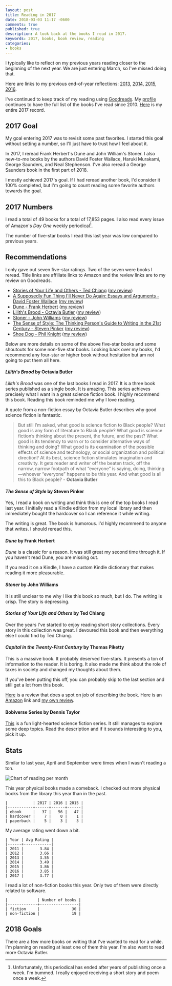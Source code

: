 ```yaml
---
layout: post
title: Reading in 2017
date: 2018-03-03 11:17 -0600
comments: true
published: true
description: A look back at the books I read in 2017.
keywords: 2017, books, book review, reading
categories:
- books
---
```


I typically like to reflect on my previous years reading closer to the beginning of the next year. We are just entering March, so I've missed doing that.

Here are links to my previous end-of-year reflections: [2013](//jakemccrary.com/blog/2014/01/01/using-incanter-to-review-my-2013-reading/), [2014](//jakemccrary.com/blog/2015/01/08/reading-in-2014/), [2015](//jakemccrary.com/blog/2016/03/13/reading-in-2015/), [2016](//jakemccrary.com/blog/2017/01/04/reading-in-2016/).

I've continued to keep track of my reading using [Goodreads](http://goodreads.com). My [profile](https://www.goodreads.com/user/show/3431614-jake-mccrary) continues to have the full list of the books I've read since 2010. [Here](https://www.goodreads.com/review/list/3431614-jake-mccrary?read_at=2017) is my entire 2017 record.

## 2017 Goal

My goal entering 2017 was to revisit some past favorites. I started this goal without setting a number, so I'll just have to trust how I feel about it.

In 2017, I reread Frank Herbert's Dune and John William's Stoner. I also new-to-me books by the authors David Foster Wallace, Haruki Murakami, George Saunders, and Neal Stephenson. I've also reread a George Saunders book in the first part of 2018.

I mostly achieved 2017's goal. If I had reread another book, I'd consider it 100% completed, but I'm going to count reading some favorite authors towards the goal.

## 2017 Numbers

I read a total of 49 books for a total of 17,853 pages. I also read every issue of Amazon's *Day One* weekly periodical[^1].

[^1]: Unfortunately, this periodical has ended after years of publishing once a week. I'm bummed. I really enjoyed receiving a short story and poem once a week.

The number of five-star books I read this last year was low compared to previous years.

## Recommendations

I only gave out seven five-star ratings. Two of the seven were books I reread.  Title links are affiliate links to Amazon and the review links are to my review on Goodreads.

* [Stories of Your Life and Others - Ted Chiang](http://amzn.to/2CVygnP) ([my review](https://www.goodreads.com/review/show/1868465450))
* [A Supposedly Fun Thing I'll Never Do Again: Essays and Arguments - David Foster Wallace](http://amzn.to/2CX3RFE) ([my review](https://www.goodreads.com/review/show/1071157288))
* [Dune - Frank Herbert](http://amzn.to/2F9ghjv) ([my review](https://www.goodreads.com/review/show/2200354838))
* [Lilith's Brood - Octavia Butler](http://amzn.to/2oE3X0w) ([my review](https://www.goodreads.com/review/show/2136588256))
* [Stoner - John Williams](http://amzn.to/2GWZCfB) ([my review](https://www.goodreads.com/review/show/1896951901))
* [The Sense of Style: The Thinking Person's Guide to Writing in the 21st Century - Steven Pinker](http://amzn.to/2FgNgln) ([my review](https://www.goodreads.com/review/show/1216210735))
* [Shoe Dog - Phil Knight](http://amzn.to/2H3cHEm) ([my review](https://www.goodreads.com/review/show/1866261263))

Below are more details on some of the above five-star books and some shoutouts for some non-five star books. Looking back over my books, I'd recommend any four-star or higher book without hesitation but am not going to put them all here.

#### *Lilith's Brood* by Octavia Butler

*Lilith's Brood* was one of the last books I read in 2017. It is a three book series published as a single book. It is amazing. This series achieves precisely what I want in a great science fiction book. I highly recommend this book. Reading this book reminded me why I love reading.

A quote from a non-fiction essay by Octavia Butler describes why good science fiction is fantastic.

> But still I’m asked, what good is science fiction to Black people? What good is any form of literature to Black people? What good is science fiction’s thinking about the present, the future, and the past? What good is its tendency to warn or to consider alternative ways of thinking and doing? What good is its examination of the possible effects of science and technology, or social organization and political direction? At its best, science fiction stimulates imagination and creativity. It gets reader and writer off the beaten track, off the narrow, narrow footpath of what “everyone” is saying, doing, thinking—whoever “everyone” happens to be this year. And what good is all this to Black people? - **Octavia Butler**

#### *The Sense of Style* by Steven Pinker

Yes, I read a book on writing and think this is one of the top books I read last year. I initially read a Kindle edition from my local library and then immediately bought the hardcover so I can reference it while writing.

The writing is great. The book is humorous. I'd highly recommend to anyone that writes. I should reread this.

#### *Dune* by Frank Herbert

*Dune* is a classic for a reason. It was still great my second time through it. If you haven't read Dune, you are missing out.

If you read it on a Kindle, I have a custom Kindle dictionary that makes reading it more pleasurable.

#### *Stoner* by John Williams

It is still unclear to me why I like this book so much, but I do. The writing is crisp. The story is depressing.

#### *Stories of Your Life and Others* by Ted Chiang

Over the years I've started to enjoy reading short story collections. Every story in this collection was great. I devoured this book and then everything else I could find by Ted Chiang.

#### *Capital in the Twenty-First Century* by Thomas Piketty

This is a massive book. It probably deserved five-stars. It presents a ton of information to the reader. It is boring. It also made me think about the role of taxes in society and changed my thoughts about them.

If you've been putting this off, you can probably skip to the last section and still get a lot from this book.

[Here](https://www.goodreads.com/review/show/926621222?book_show_action=true) is a review that does a spot on job of describing the book. Here is an [Amazon](http://amzn.to/2oKfDPx) link and [my own review](https://www.goodreads.com/review/show/2041297829).

#### Bobiverse Series by Dennis Taylor

[This](https://www.goodreads.com/series/192752-bobiverse) is a fun light-hearted science fiction series. It still manages to explore some deep topics. Read the description and if it sounds interesting to you, pick it up. 

## Stats
 
Similar to last year, April and September were times when I wasn't reading a ton.

![Chart of reading per month](/images/reading-by-month-2017.jpg "Chart of reading per month")


This year physical books made a comeback. I checked out more physical books from the library this year than in the past.

```
|           | 2017 | 2016 | 2015 |
|-----------+------+------+------|
| ebook     |   37 |   56 |   47 |
| hardcover |    7 |    0 |    1 |
| paperback |    5 |    3 |    3 |
```

My average rating went down a bit.

```
| Year | Avg Rating |
|------+------------|
| 2011 |       3.84 |
| 2012 |       3.66 |
| 2013 |       3.55 |
| 2014 |       3.49 |
| 2015 |       3.86 |
| 2016 |       3.85 |
| 2017 |       3.77 |
```

I read a lot of non-fiction books this year. Only two of them were directly related to software.

```
|             | Number of books |
|-------------+-----------------|
| fiction     |              30 |
| non-fiction |              19 |

```

## 2018 Goals

There are a few more books on writing that I've wanted to read for a while. I'm planning on reading at least one of them this year. I'm also want to read more Octavia Butler.
